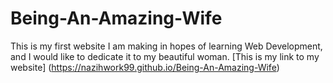 # Being-An-Amazing-Wife
This is my first website I am making in hopes of learning Web Development, and I would like to dedicate it to my beautiful woman.
[This is my link to my website] (https://nazihwork99.github.io/Being-An-Amazing-Wife)
